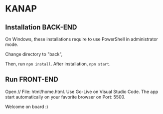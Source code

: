 # KANAP

## Installation BACK-END

On Windows, these installations require to use PowerShell in administrator mode.

Change directory to "back",

Then, run `npm install`.
After installation, `npm start`.

## Run FRONT-END

Open // File: html/home.html.
Use Go-Live on Visual Studio Code.
The app start automatically on your favorite browser on Port: 5500.

Welcome on board :)
